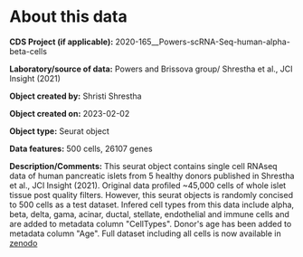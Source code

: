 # About this data



**CDS Project (if applicable):** 2020-165__Powers-scRNA-Seq-human-alpha-beta-cells

**Laboratory/source of data:** Powers and Brissova group/ Shrestha et al., JCI Insight (2021)

**Object created by:** Shristi Shrestha

**Object created on:** 2023-02-02

**Object type:** Seurat object

**Data features:** 500 cells, 26107 genes

**Description/Comments:** This seurat object contains single cell RNAseq data of human pancreatic islets from 5 healthy donors published in Shrestha et al., JCI Insight (2021). Original data profiled ~45,000 cells of whole islet tissue post quality filters. However, this seurat objects is randomly concised to 500 cells as a test dataset. Infered cell types from this  data include alpha, beta, delta, gama, acinar, ductal, stellate, endothelial and immune cells and are added to metadata column "CellTypes". Donor's age has been added to metadata column "Age". Full dataset including all cells is now available in [zenodo](https://zenodo.org/record/7626110)

